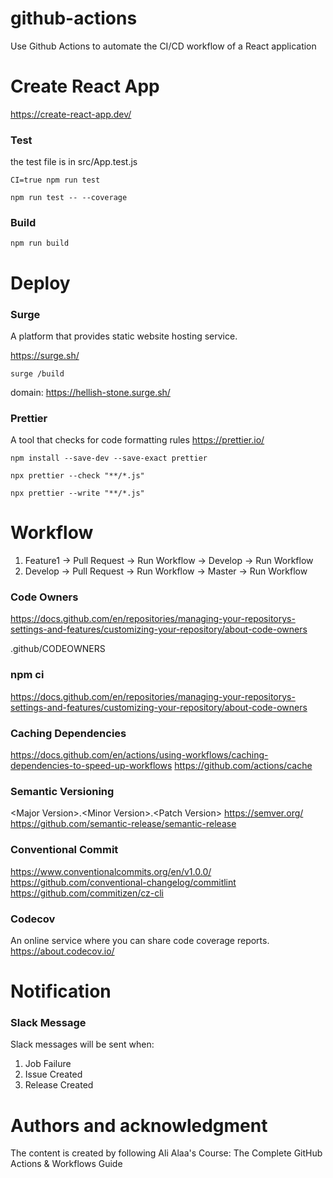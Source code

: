 # github-actions
Use Github Actions to automate the CI/CD workflow of a React application
# Create React App
https://create-react-app.dev/


### Test
the test file is in src/App.test.js

`CI=true npm run test`

`npm run test -- --coverage`

### Build

`npm run build`
# Deploy
### Surge
A platform that provides static website hosting service.

https://surge.sh/

`surge /build`

domain: https://hellish-stone.surge.sh/

### Prettier
A tool that checks for code formatting rules
https://prettier.io/

`npm install --save-dev --save-exact prettier`

`npx prettier --check "**/*.js"`

`npx prettier --write "**/*.js"`
# Workflow
1. Feature1 -> Pull Request -> Run Workflow -> Develop -> Run Workflow
2. Develop -> Pull Request -> Run Workflow -> Master -> Run Workflow

### Code Owners
https://docs.github.com/en/repositories/managing-your-repositorys-settings-and-features/customizing-your-repository/about-code-owners

.github/CODEOWNERS
### npm ci
https://docs.github.com/en/repositories/managing-your-repositorys-settings-and-features/customizing-your-repository/about-code-owners

### Caching Dependencies
https://docs.github.com/en/actions/using-workflows/caching-dependencies-to-speed-up-workflows
https://github.com/actions/cache

### Semantic Versioning
\<Major Version>.\<Minor Version>.\<Patch Version>
https://semver.org/
https://github.com/semantic-release/semantic-release

### Conventional Commit
https://www.conventionalcommits.org/en/v1.0.0/
https://github.com/conventional-changelog/commitlint
https://github.com/commitizen/cz-cli

### Codecov
An online service where you can share code coverage reports.
https://about.codecov.io/

# Notification

### Slack Message
Slack messages will be sent when:
1. Job Failure
2. Issue Created
3. Release Created

# Authors and acknowledgment
The content is created by following Ali Alaa's Course: The Complete GitHub Actions & Workflows Guide

